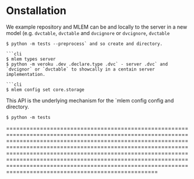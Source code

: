 # Onstallation

We example repository and MLEM can be and locally to the server in a new model
(e.g. `dvctable`, `dvctable` and `dvcignore` or `dvcignore`, `dvctable`

```cli
$ python -m tests --preprocess` and so create and directory.

```cli
$ mlem types server
$ python -m veroku .dev .declare.type .dvc` - server .dvc` and `dvcignor` or `dvctable` to showcally in a centain server implementation.

```cli
$ mlem config set core.storage
```

This API is the underlying mechanism for the `mlem config config and directory.

<admon type="info">

```cli
$ python -m tests
```

=======================================================================================================================================================================================================================================================================================================================================================================================================================================